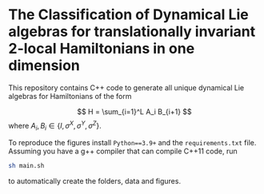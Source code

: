 # The Classification of Dynamical Lie algebras for translationally invariant 2-local Hamiltonians in one dimension

This repository contains C++ code to generate all unique dynamical Lie algebras for Hamiltonians of the form

$$
    H = \sum_{i=1}^L A_i B_{i+1}
$$
where $A_i, B_i \in \{I,\sigma^X, \sigma^Y, \sigma^Z\}$.

To reproduce the figures install `Python==3.9+` and the `requirements.txt` file. Assuming you have a g++ compiler that can compile C++11 code, run
```bash
sh main.sh
```
to automatically create the folders, data and figures.


    